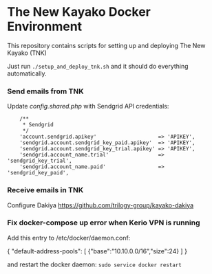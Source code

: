 # The New Kayako Docker Environment

This repository contains scripts for setting up and deploying The New Kayako (TNK)

Just run `./setup_and_deploy_tnk.sh` and it should do everything automatically.

### Send emails from TNK

Update _config.shared.php_ with Sendgrid API credentials:

```
    /**
     * Sendgrid
     */
    'account.sendgrid.apikey'                    => 'APIKEY',
    'sendgrid.account.sendgrid_key_paid.apikey'  => 'APIKEY',
    'sendgrid.account.sendgrid_key_trial.apikey' => 'APIKEY',
    'sendgrid.account_name.trial'                => 'sendgrid_key_trial',
    'sendgrid.account_name.paid'                 => 'sendgrid_key_paid',
```

### Receive emails in TNK
Configure Dakiya https://github.com/trilogy-group/kayako-dakiya

### Fix docker-compose up error when Kerio VPN is running
Add this entry to /etc/docker/daemon.conf:

{ 
    "default-address-pools": [
         {"base":"10.10.0.0/16","size":24}
     ] 
}

and restart the docker daemon: `sudo service docker restart`
